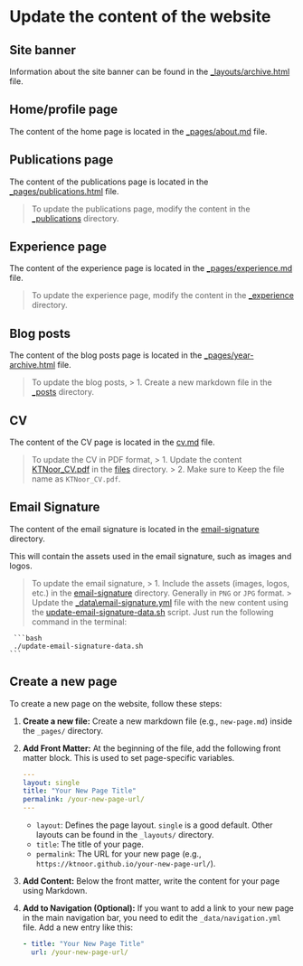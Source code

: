 # Update the content of the website

## Site banner

Information about the site banner can be found in the [_layouts/archive.html](_layouts/archive.html) file.

## Home/profile page

The content of the home page is located in the [_pages/about.md](_pages/about.md) file.

## Publications page

The content of the publications page is located in the [_pages/publications.html](_pages/publications.html) file.

> To update the publications page, modify the content in the [_publications](_publications/) directory.

## Experience page

The content of the experience page is located in the [_pages/experience.md](_pages/experience.md) file.

> To update the experience page, modify the content in the [_experience](_experience/) directory.

## Blog posts

The content of the blog posts page is located in the [_pages/year-archive.html](_pages/year-archive.html) file.

> To update the blog posts,
    > 1. Create a new markdown file in the [_posts](_posts/) directory.

## CV

The content of the CV page is located in the [cv.md](_pages/cv.md) file.

> To update the CV in PDF format,
    > 1. Update the content [KTNoor_CV.pdf](files/KTNoor_CV.pdf) in the [files](files/) directory.
    > 2. Make sure to Keep the file name as `KTNoor_CV.pdf`.

## Email Signature

The content of the email signature is located in the [email-signature](email-signature/) directory.

This will contain the assets used in the email signature, such as images and logos.
> To update the email signature,
    > 1. Include the assets (images, logos, etc.) in the [email-signature](email-signature/) directory. Generally in `PNG` or `JPG` format.
    > Update the [_data\email-signature.yml](_data/email-signature.yml) file with the new content using the [update-email-signature-data.sh](./update-email-signature-data.sh) script. Just run the following command in the terminal:

     ```bash
     ./update-email-signature-data.sh
    ```

## Create a new page

To create a new page on the website, follow these steps:

1. **Create a new file:** Create a new markdown file (e.g., `new-page.md`) inside the `_pages/` directory.

2. **Add Front Matter:** At the beginning of the file, add the following front matter block. This is used to set page-specific variables.

   ```yaml
   ---
   layout: single
   title: "Your New Page Title"
   permalink: /your-new-page-url/
   ---
   ```

   * `layout`: Defines the page layout. `single` is a good default. Other layouts can be found in the `_layouts/` directory.
   * `title`: The title of your page.
   * `permalink`: The URL for your new page (e.g., `https://ktnoor.github.io/your-new-page-url/`).

3. **Add Content:** Below the front matter, write the content for your page using Markdown.

4. **Add to Navigation (Optional):** If you want to add a link to your new page in the main navigation bar, you need to edit the `_data/navigation.yml` file. Add a new entry like this:

   ```yaml
   - title: "Your New Page Title"
     url: /your-new-page-url/
   ```

